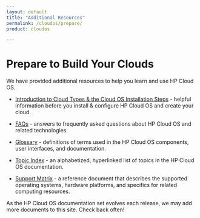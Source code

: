 ```yaml
---
layout: default
title: "Additional Resources"
permalink: /cloudos/prepare/
product: cloudos

---
```


# Prepare to Build Your Clouds

We have provided additional resources to help you learn and use HP Cloud OS.

* [Introduction to Cloud Types &amp; the Cloud OS Installation Steps](/cloudos/cloudtypes/) - helpful information before you install &amp; configure HP Cloud OS and create your cloud.

* [FAQs](/cloudos/faqs/) - answers to frequently asked questions about HP Cloud OS and related technologies.

* [Glossary](/cloudos/glossary/) - definitions of terms used in the HP Cloud OS components, user interfaces, and documentation.

* [Topic Index](/cloudos/topicindex/) - an alphabetized, hyperlinked list of topics in the HP Cloud OS documentation.  

* [Support Matrix](/cloudos/supportmatrix/) - a reference document that describes the supported operating systems, hardware platforms, and specifics for related computing resources.

As the HP Cloud OS documentation set evolves each release, we may add more documents to this site.  Check back often! 


